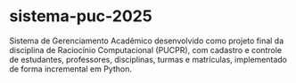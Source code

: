 # sistema-puc-2025
Sistema de Gerenciamento Acadêmico desenvolvido como projeto final da disciplina de Raciocínio Computacional (PUCPR), com cadastro e controle de estudantes, professores, disciplinas, turmas e matrículas, implementado de forma incremental em Python.
